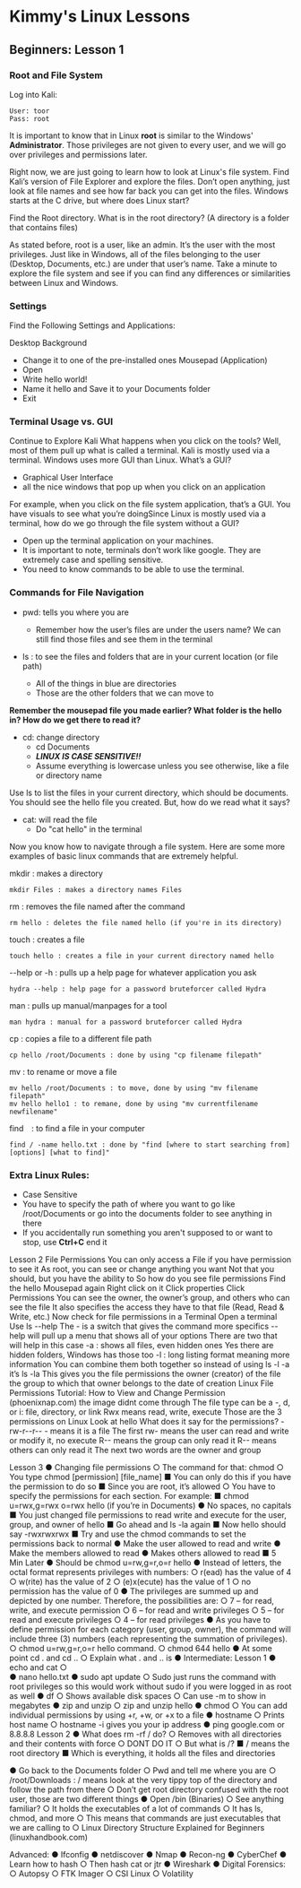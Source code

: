 # Kimmy's Linux Lessons

## Beginners: Lesson 1
### Root and File System

Log into Kali:
```
User: toor
Pass: root
```

It is important to know that in Linux **root** is similar to the Windows' **Administrator**. Those privileges are not given to every user, and we will go over privileges and permissions later. 

Right now, we are just going to learn how to look at Linux's file system. Find Kali’s version of File Explorer and explore the files. Don’t open anything, just look at file names and see how far back you can get into the files. Windows starts at the C drive, but where does Linux start?

Find the Root directory. What is in the root directory? 
(A directory is a folder that contains files)

As stated before, root is a user, like an admin. It’s the user with the most privileges. Just like in Windows, all of the files belonging to the user (Desktop, Documents, etc.) are under that user’s name. Take a minute to explore the file system and see if you can find any differences or similarities between Linux and Windows. 


### Settings

Find the Following Settings and Applications:

Desktop Background
- Change it to one of the pre-installed ones
Mousepad (Application)
- Open
- Write hello world!
- Name it hello and Save it to your Documents folder
- Exit 

### Terminal Usage vs. GUI
Continue to Explore Kali
What happens when you click on the tools? Well, most of them pull up what is called a terminal. Kali is mostly used via a terminal. Windows uses more GUI than Linux. What’s a GUI?
- Graphical User Interface
- all the nice windows that pop up when you click on an application

For example, when you click on the file system application, that’s a GUI. You have visuals to see what you’re doingSince Linux is mostly used via a terminal, how do we go through the file system without a GUI?
- Open up the terminal application on your machines.
- It is important to note, terminals don’t work like google. They are extremely case and spelling sensitive. 
- You need to know commands to be able to use the terminal.

### Commands for File Navigation
- pwd: tells you where you are
	- Remember how the user’s files are under the users name? We can still find those files and see them in the terminal

- ls : to see the files and folders that are in your current location (or file path)
	- All of the things in blue are directories
	- Those are the other folders that we can move to
 
__Remember the mousepad file you made earlier? What folder is the hello in? How do we get there to read it?__
- cd: change directory
	- cd Documents
	- ***LINUX IS CASE SENSITIVE!!*** 
	- Assume everything is lowercase unless you see otherwise, like a file or directory name

Use ls to list the files in your current directory, which should be documents. You should see the hello file you created. But, how do we read what it says?
- cat: will read the file
	- Do "cat hello" in the terminal

Now you know how to navigate through a file system. Here are some more examples of basic linux commands that are extremely helpful. 

mkdir : makes a directory
```
mkdir Files : makes a directory names Files 
```
rm : removes the file named after the command
```
rm hello : deletes the file named hello (if you're in its directory) 
```
touch : creates a file
```
touch hello : creates a file in your current directory named hello 
```
--help or -h : pulls up a help page for whatever application you ask
``` 
hydra --help : help page for a password bruteforcer called Hydra
```
man : pulls up manual/manpages for a tool
```
man hydra : manual for a password bruteforcer called Hydra
```
cp : copies a file to a different file path
```
cp hello /root/Documents : done by using "cp filename filepath"
```
mv : to rename or move a file
```
mv hello /root/Documents : to move, done by using "mv filename filepath"  
mv hello hello1 : to remane, done by using "mv currentfilename newfilename"
```
find : to find a file in your computer
```
find / -name hello.txt : done by "find [where to start searching from] [options] [what to find]"
```


### Extra Linux Rules:
- Case Sensitive
 - You have to specify the path of where you want to go like /root/Documents or go into the documents folder to see anything in there
 - If you accidentally run something you aren't supposed to or want to stop, use __Ctrl+C__ end it

Lesson 2
	File Permissions 
		You can only access a File if you have permission to see it
		As root, you can see or change anything you want
		Not that you should, but you have the ability to
		So how do you see file permissions
	Find the hello Mousepad again 
		Right click on it
		Click properties
		Click Permissions
		You can see the owner, the owner’s group, and others who can see the file
			It also specifies the access they have to that file (Read, Read & Write, etc.)
	Now check for file permissions in a Terminal
		Open a terminal
		Use ls --help
			The - is a switch that gives the command more specifics
			--help will pull up a menu that shows all of your options 
			There are two that will help in this case 
				-a : shows all files, even hidden ones
					Yes there are hidden folders, Windows has those too
				-l : long listing format meaning more information
				You can combine them both together so instead of using ls -l -a it’s ls -la
			This gives you the 
				file permissions
				the owner (creator) of the file
				the group to which that owner belongs to
				the date of creation
				Linux File Permissions Tutorial: How to View and Change Permission (phoenixnap.com)
					the image didnt come through
				The file type can be a -, d, or i: file, directory, or link
				Rwx means read, write, execute
				Those are the 3 permissions on Linux
		Look at hello
		What does it say for the permissions?
			-rw-r--r--
			- means it is a file
			The first rw- means the user can read and write or modify it, no execute
			R-- means the group can only read it
			R-- means others can only read it
			The next two words are the owner and group
			
Lesson 3
●	Changing file permissions
○	The command for that: chmod
○	You type chmod [permission] [file_name]
■	You can only do this if you have the permission to do so
■	Since you are root, it’s allowed
○	You have to specify the permissions for each section. For example:
■	chmod u=rwx,g=rwx o=rwx hello (if you’re in Documents)
●	No spaces, no capitals
■	You just changed file permissions to read write and execute for the user, group, and owner of hello
■	Go ahead and ls -la again
■	Now hello should say -rwxrwxrwx
■	Try and use the chmod commands to set the permissions back to normal
●	Make the user allowed to read and write 
●	Make the members allowed to read
●	Makes others allowed to read
■	5 Min Later
●	Should be chmod u=rw,g=r,o=r hello
●	Instead of letters, the octal format represents privileges with numbers:
○	r(ead) has the value of 4
○	w(rite) has the value of 2
○	(e)x(ecute) has the value of 1
○	no permission has the value of 0
●	The privileges are summed up and depicted by one number. Therefore, the possibilities are:
○	7 – for read, write, and execute permission
○	6 – for read and write privileges
○	5 – for read and execute privileges
○	4 – for read privileges
●	As you have to define permission for each category (user, group, owner), the command will include three (3) numbers (each representing the summation of privileges).
○	chmod u=rw,g=r,o=r hello command.
○	chmod 644 hello
●	At some point cd . and cd ..
○	Explain what . and .. is
●
Intermediate:
Lesson 1
●	echo and cat
○	 
●	nano hello.txt
●	sudo apt update
○	Sudo just runs the command with root privileges so this would work without sudo if you were logged in as root as well
●	df 
○	Shows available disk spaces
○	Can use -m to show in megabytes
●	zip and unzip
○	zip and unzip hello
●	chmod 
○	You can add individual permissions by using +r, +w, or +x to a file
●	hostname
○	Prints host name
○	hostname -i gives you your ip address
●	ping google.com or 8.8.8.8
Lesson 2
●	What does rm -rf / do?
○	Removes with all directories and their contents with force
○	DONT DO IT
○	But what is /?
■	/ means the root directory
■	Which is everything, it holds all the files and directories
 
●	Go back to the Documents folder
○	Pwd and tell me where you are
○	/root/Downloads : / means look at the very tippy top of the directory and follow the path from there
○	Don’t get root directory confused with the root user, those are two different things
●	Open /bin (Binaries)
○	See anything familiar?
○	It holds the executables of a lot of commands
○	It has ls, chmod, and more
○	This means that commands are just executables that we are calling to 
○	Linux Directory Structure Explained for Beginners (linuxhandbook.com)
 
Advanced:
●	Ifconfig
●	netdiscover
●	Nmap
●	Recon-ng
●	CyberChef
●	Learn how to hash
○	Then hash cat or jtr
●	Wireshark
●	Digital Forensics:
○	Autopsy
○	FTK Imager
○	CSI Linux
○	Volatility
